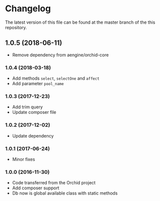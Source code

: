 # Changelog

The latest version of this file can be found at the master branch of the this repository.

## 1.0.5 (2018-06-11)
- Remove dependency from aengine/orchid-core

### 1.0.4 (2018-03-18)
- Add methods `select`, `selectOne` and `affect`
- Add parameter `pool_name`

### 1.0.3 (2017-12-23)
- Add trim query
- Update composer file

### 1.0.2 (2017-12-02)
- Update dependency

### 1.0.1 (2017-06-24)
- Minor fixes

### 1.0.0 (2016-11-30)

- Code transferred from the Orchid project
- Add composer support
- Db now is global available class with static methods
